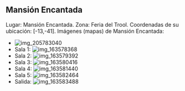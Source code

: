 ## Mansión Encantada
Lugar: Mansión Encantada.
Zona: Feria del Trool.
Coordenadas de su ubicación: [-13,-41].
Imágenes (mapas) de Mansión Encantada:
- ![img_205783040](https://media.discordapp.net/attachments/1115311447145193482/1115347676255494296/205783040.jpg)
- Sala 1: ![img_163578368](https://media.discordapp.net/attachments/1115311447145193482/1115333481862549615/163578368.jpg)
- Sala 2: ![img_163579392](https://media.discordapp.net/attachments/1115311447145193482/1115333483498319892/163579392.jpg)
- Sala 3: ![img_163580416](https://media.discordapp.net/attachments/1115311447145193482/1115333485004062821/163580416.jpg)
- Sala 4: ![img_163581440](https://media.discordapp.net/attachments/1115311447145193482/1115333486576926720/163581440.jpg)
- Sala 5: ![img_163582464](https://media.discordapp.net/attachments/1115311447145193482/1115333488036548688/163582464.jpg)
- Salida: ![img_163583488](https://media.discordapp.net/attachments/1115311447145193482/1115333489777184808/163583488.jpg)